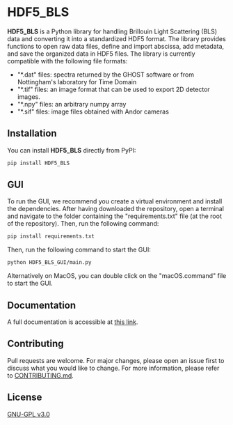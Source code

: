 # HDF5_BLS

**HDF5_BLS** is a Python library for handling Brillouin Light Scattering (BLS) data and converting it into a standardized HDF5 format. The library provides functions to open raw data files, define and import abscissa, add metadata, and save the organized data in HDF5 files.
The library is currently compatible with the following file formats:
- "*.dat" files: spectra returned by the GHOST software or from Nottingham's laboratory for Time Domain
- "*.tif" files: an image format that can be used to export 2D detector images.
- "*.npy" files: an arbitrary numpy array
- "*.sif" files: image files obtained with Andor cameras

## Installation

You can install **HDF5_BLS** directly from PyPI:

```bash
pip install HDF5_BLS
```

## GUI 

To run the GUI, we recommend you create a virtual environment and install the dependencies. After having downloaded the repository, open a terminal and navigate to the folder containing the "requirements.txt" file (at the root of the repository). Then, run the following command:

```bash
pip install requirements.txt
```

Then, run the following command to start the GUI:

```bash
python HDF5_BLS_GUI/main.py
```

Alternatively on MacOS, you can double click on the "macOS.command" file to start the GUI.

## Documentation

A full documentation is accessible at [this link](https://hdf5-bls.readthedocs.io/en/latest/).

## Contributing

Pull requests are welcome. For major changes, please open an issue first to discuss what you would like to change. For more information, please refer to [CONTRIBUTING.md](https://github.com/bio-brillouin/HDF5_BLS/blob/main/CONTRIBUTING.md).

## License

[GNU-GPL v3.0](https://www.gnu.org/licenses/gpl-3.0.en.html)